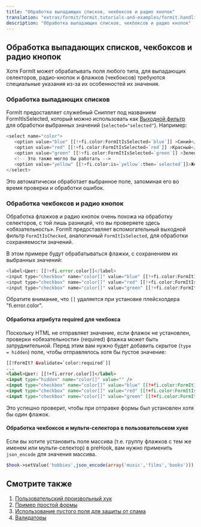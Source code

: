 ```yaml
---
title: "Обработка выпадающих списков, чекбоксов и радио кнопок"
translation: "extras/formit/formit.tutorials-and-examples/formit.handling-selects,-checkboxes-and-radios"
description: "Обработка выпадающих списков, чекбоксов и радио кнопок"
---
```


## Обработка выпадающих списков, чекбоксов и радио кнопок

Хотя FormIt может обрабатывать поля любого типа, для выпадающих селекторов, радио-кнопок и флажков (чекбоксов) требуются специальные указания из-за их особенностей их значения. 

### Обработка выпадающих списков

FormIt предоставляет служебный Сниппет под названием FormItIsSelected, который можно использовать как [Выходной фильтр](making-sites-with-modx/customizing-content/input-and-output-filters-(output-modifiers)) для обработки выбранных значений (`selected="selected"`). Например:

``` php
<select name="color">
   <option value="blue" [[!+fi.color:FormItIsSelected=`blue`]] >Синий</option>
   <option value="red" [[!+fi.color:FormItIsSelected=`red`]] >Красный</option>
   <option value="green" [[!+fi.color:FormItIsSelected=`green`]] >Зеленый</option>
   <!-- Это также могло бы работать -->
   <option value="yellow" [[!+fi.color:is=`yellow`:then=`selected`]]>Желтый</option>
</select>
```

Это автоматически обработает выбранное поле, запоминая его во время проверки и обработки ошибок. 

### Обработка чекбоксов и радио кнопок

Обработка флажков и радио кнопок очень похожа на обработку селекторов, с той лишь разницей, что вы проверяете здесь «обязательность». FormIt предоставляет вспомогательный выходной фильтр `FormItIsChecked`, аналогичный `FormItIsSelected`, для обработки сохраняемости значений.

В этом примере будут обрабатываться флажки, c сохранением их выбранных значений: 

``` php
<label>Цвет: [[!+fi.error.color]]</label>
<input type="checkbox" name="color[]" value="blue" [[!+fi.color:FormItIsChecked=`blue`]] > Синий
<input type="checkbox" name="color[]" value="red" [[!+fi.color:FormItIsChecked=`red`]] > Красный
<input type="checkbox" name="color[]" value="green" [[!+fi.color:FormItIsChecked=`green`]] > Зеленый
```

Обратите внимание, что `[]` удаляется при установке плейсхолдера "fi.error.color". 

#### Обработка атрибута required для чекбокса

Поскольку HTML не отправляет значение, если флажок не установлен, проверки «обязательности» (required) флажка может быть затруднительной. Перед этим вам нужно будет добавить скрытое (`type = hidden`) поле, чтобы отправлялось хотя бы пустое значение: 

``` html
[[!FormIt? &validate=`color:required`]]
...
<label>Цвет: [[!+fi.error.color]]</label>
<input type="hidden" name="color[]" value="" />
<input type="checkbox" name="color[]" value="blue" [[!+fi.color:FormItIsChecked=`blue`]] > Синий
<input type="checkbox" name="color[]" value="red" [[!+fi.color:FormItIsChecked=`red`]] > Красный
<input type="checkbox" name="color[]" value="green" [[!+fi.color:FormItIsChecked=`green`]] > Зеленый
```

Это успешно проверит, чтобы при отправке формы был установлен хотя бы один флажок.

#### Обработка чекбоксов и мульти-селектора в пользовательском хуке 

Если вы хотите установить поле массива (т.е. группу флажков с тем же именем или мульти-селектор) в preHook, вам нужно применить `json_encode` для значения массива. 

``` php
$hook->setValue('hobbies',json_encode(array('music','films','books')));
```

## Смотрите также

1. [Пользовательский произвольный хук](extras/formit/formit.tutorials-and-examples/examples.custom-hook)
2. [Пример простой формы](extras/formit/formit.tutorials-and-examples/examples.simple-contact-page)
3. [Использование пустого поля для защиты от спама](extras/formit/formit.tutorials-and-examples/using-a-blank-nospam-field)
4. [Валидаторы](extras/formit/formit.validators "Валидаторы")

